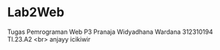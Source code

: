 # Lab2Web
Tugas Pemrograman Web P3
Pranaja Widyadhana Wardana
312310194
TI.23.A2
&lt;br&gt;
anjayy 
icikiwir
